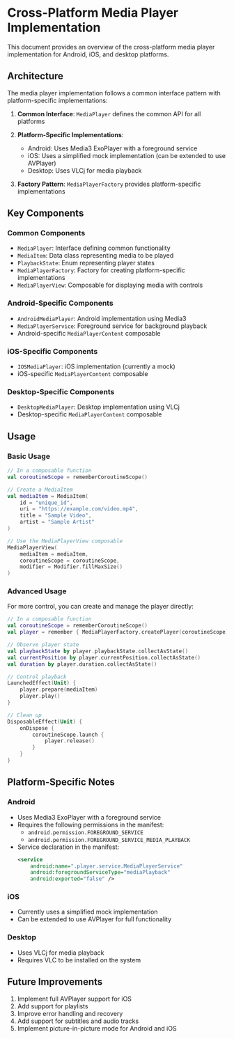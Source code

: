 # Cross-Platform Media Player Implementation

This document provides an overview of the cross-platform media player implementation for Android, iOS, and desktop platforms.

## Architecture

The media player implementation follows a common interface pattern with platform-specific implementations:

1. **Common Interface**: `MediaPlayer` defines the common API for all platforms
2. **Platform-Specific Implementations**:
   - Android: Uses Media3 ExoPlayer with a foreground service
   - iOS: Uses a simplified mock implementation (can be extended to use AVPlayer)
   - Desktop: Uses VLCj for media playback

3. **Factory Pattern**: `MediaPlayerFactory` provides platform-specific implementations

## Key Components

### Common Components

- `MediaPlayer`: Interface defining common functionality
- `MediaItem`: Data class representing media to be played
- `PlaybackState`: Enum representing player states
- `MediaPlayerFactory`: Factory for creating platform-specific implementations
- `MediaPlayerView`: Composable for displaying media with controls

### Android-Specific Components

- `AndroidMediaPlayer`: Android implementation using Media3
- `MediaPlayerService`: Foreground service for background playback
- Android-specific `MediaPlayerContent` composable

### iOS-Specific Components

- `IOSMediaPlayer`: iOS implementation (currently a mock)
- iOS-specific `MediaPlayerContent` composable

### Desktop-Specific Components

- `DesktopMediaPlayer`: Desktop implementation using VLCj
- Desktop-specific `MediaPlayerContent` composable

## Usage

### Basic Usage

```kotlin
// In a composable function
val coroutineScope = rememberCoroutineScope()

// Create a MediaItem
val mediaItem = MediaItem(
    id = "unique_id",
    uri = "https://example.com/video.mp4",
    title = "Sample Video",
    artist = "Sample Artist"
)

// Use the MediaPlayerView composable
MediaPlayerView(
    mediaItem = mediaItem,
    coroutineScope = coroutineScope,
    modifier = Modifier.fillMaxSize()
)
```

### Advanced Usage

For more control, you can create and manage the player directly:

```kotlin
// In a composable function
val coroutineScope = rememberCoroutineScope()
val player = remember { MediaPlayerFactory.createPlayer(coroutineScope) }

// Observe player state
val playbackState by player.playbackState.collectAsState()
val currentPosition by player.currentPosition.collectAsState()
val duration by player.duration.collectAsState()

// Control playback
LaunchedEffect(Unit) {
    player.prepare(mediaItem)
    player.play()
}

// Clean up
DisposableEffect(Unit) {
    onDispose {
        coroutineScope.launch {
            player.release()
        }
    }
}
```

## Platform-Specific Notes

### Android

- Uses Media3 ExoPlayer with a foreground service
- Requires the following permissions in the manifest:
  - `android.permission.FOREGROUND_SERVICE`
  - `android.permission.FOREGROUND_SERVICE_MEDIA_PLAYBACK`
- Service declaration in the manifest:
  ```xml
  <service
      android:name=".player.service.MediaPlayerService"
      android:foregroundServiceType="mediaPlayback"
      android:exported="false" />
  ```

### iOS

- Currently uses a simplified mock implementation
- Can be extended to use AVPlayer for full functionality

### Desktop

- Uses VLCj for media playback
- Requires VLC to be installed on the system

## Future Improvements

1. Implement full AVPlayer support for iOS
2. Add support for playlists
3. Improve error handling and recovery
4. Add support for subtitles and audio tracks
5. Implement picture-in-picture mode for Android and iOS